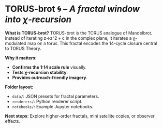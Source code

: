 # TORUS-brot 🌀 – *A fractal window into χ-recursion*

**What is TORUS-brot?**
TORUS-brot is the TORUS analogue of Mandelbrot. Instead of iterating z->z^2 + c in the complex plane, it iterates a χ-modulated map on a torus. This fractal encodes the 14-cycle closure central to TORUS Theory.

**Why it matters:**
- **Confirms the 1:14 scale rule** visually.
- **Tests χ-recursion stability**.
- **Provides outreach-friendly imagery**.

**Folder layout:**
- `data/`: JSON presets for fractal parameters.
- `renderers/`: Python renderer script.
- `notebooks/`: Example Jupyter notebooks.

**Next steps:**
Explore higher-order fractals, mini satellite copies, or observer effects.

